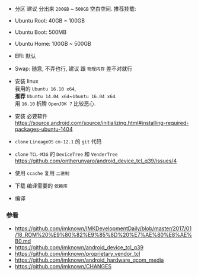 - 分区
建议 分出来 `200GB` ~ `500GB` 空白空间.
推荐挂载:  
 - Ubuntu Root: 40GB ~ 100GB
 - Ubuntu Boot: 500MB
 - Ubuntu Home: 100GB ~ 500GB
 - EFI: 默认
 - Swap: 随意, 不弄也行, 建议 跟 `物理内存` 差不对就行
 
 
- 安装 linux  
我用的 `Ubuntu 16.10 x64`,  
**推荐** `Ubuntu 14.04 x64`~`Ubuntu 16.04 x64`.  
用 `16.10` 折腾 `OpenJDK 7` 比较恶心.  


- 安装 必要软件
https://source.android.com/source/initializing.html#installing-required-packages-ubuntu-1404


- `clone` `LineageOS` `cm-12.1` 的 `git` 代码  


- `clone` `TCL-M3G` 的 `DeviceTree` 和 `VenderTree`  
https://github.com/ontherunvaro/android_device_tcl_q39/issues/4

- 使用 `ccache` 复用 `二进制`  

- 下载 编译需要的 `依赖库`  

- 编译  

### 参看
- https://github.com/imknown/IMKDevelopmentDaily/blob/master/2017/01/18_ROM%20%E9%80%82%E9%85%8D%20%E7%AE%80%E8%AE%B0.md
- https://github.com/imknown/android_device_tcl_q39
- https://github.com/imknown/proprietary_vendor_tcl
- https://github.com/imknown/android_hardware_qcom_media
- https://github.com/imknown/CHANGES
